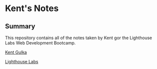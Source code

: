 # Kent's Notes

## Summary
This repository contains all of the notes taken by Kent gor the Lighthouse Labs Web Development Bootcamp.

[Kent Gulka](https://github.com/kgulka)

[Lighthouse Labs](https://www.lighthouselabs.ca/)